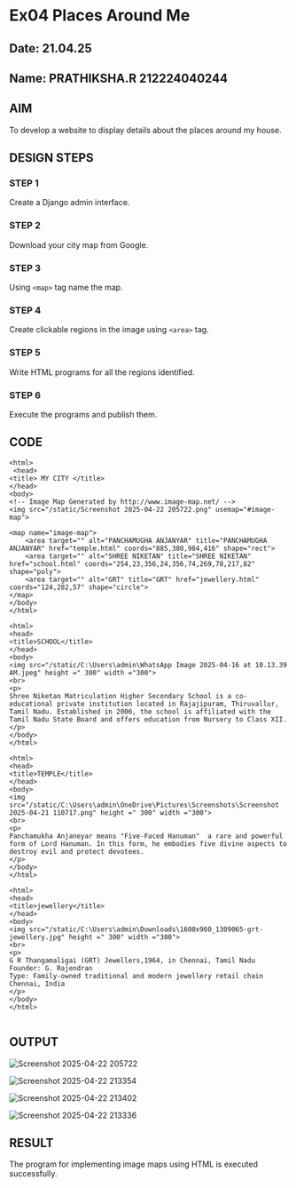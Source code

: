 # Ex04 Places Around Me
## Date: 21.04.25
## Name: PRATHIKSHA.R 212224040244

## AIM
To develop a website to display details about the places around my house.

## DESIGN STEPS

### STEP 1
Create a Django admin interface.

### STEP 2
Download your city map from Google.

### STEP 3
Using ```<map>``` tag name the map.

### STEP 4
Create clickable regions in the image using ```<area>``` tag.

### STEP 5
Write HTML programs for all the regions identified.

### STEP 6
Execute the programs and publish them.

## CODE
```
<html>
 <head>
<title> MY CITY </title> 
</head>
<body>
<!-- Image Map Generated by http://www.image-map.net/ -->
<img src="/static/Screenshot 2025-04-22 205722.png" usemap="#image-map">

<map name="image-map">
    <area target="" alt="PANCHAMUGHA ANJANYAR" title="PANCHAMUGHA ANJANYAR" href="temple.html" coords="885,380,984,416" shape="rect">
    <area target="" alt="SHREE NIKETAN" title="SHREE NIKETAN" href="school.html" coords="254,23,356,24,356,74,269,78,217,82" shape="poly">
    <area target="" alt="GRT" title="GRT" href="jewellery.html" coords="124,282,57" shape="circle">
</map>
</body>
</html>

<html>
<head>
<title>SCHOOL</title>
</head>
<body>
<img src="/static/C:\Users\admin\WhatsApp Image 2025-04-16 at 10.13.39 AM.jpeg" height =" 300" width ="300">
<br>
<p>
Shree Niketan Matriculation Higher Secondary School is a co-educational private institution located in Rajajipuram, Thiruvallur, Tamil Nadu. Established in 2006, the school is affiliated with the Tamil Nadu State Board and offers education from Nursery to Class XII.
</p>
</body>
</html>

<html>
<head>
<title>TEMPLE</title>
</head>
<body>
<img src="/static/C:\Users\admin\OneDrive\Pictures\Screenshots\Screenshot 2025-04-21 110717.png" height =" 300" width ="300">
<br>
<p>
Panchamukha Anjaneyar means "Five-Faced Hanuman"  a rare and powerful form of Lord Hanuman. In this form, he embodies five divine aspects to destroy evil and protect devotees.
</p>
</body>
</html>

<html>
<head>
<title>jewellery</title>
</head>
<body>
<img src="/static/C:\Users\admin\Downloads\1600x960_1309065-grt-jewellery.jpg" height =" 300" width ="300">
<br>
<p>
G R Thangamaligai (GRT) Jewellers,1964, in Chennai, Tamil Nadu
Founder: G. Rajendran
Type: Family-owned traditional and modern jewellery retail chain
Chennai, India
</p>
</body>
</html>


```

## OUTPUT

![Screenshot 2025-04-22 205722](https://github.com/user-attachments/assets/692bfa64-b98a-4dc3-ad10-5a3aebd8681d)

![Screenshot 2025-04-22 213354](https://github.com/user-attachments/assets/81fab794-7c6e-45a6-8e2f-0b269fb2dd13)

![Screenshot 2025-04-22 213402](https://github.com/user-attachments/assets/a092cdca-a44d-4612-8b73-6051bce2dfd5)

![Screenshot 2025-04-22 213336](https://github.com/user-attachments/assets/3db99ef9-49bd-4e93-a482-4bb7e130c700)




## RESULT
The program for implementing image maps using HTML is executed successfully.
